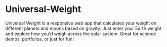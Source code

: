 # Universal-Weight
Universal Weight is a responsive web app that calculates your weight on different planets and moons based on gravity. Just enter your Earth weight and explore how you'd weigh across the solar system. Great for science demos, portfolios, or just for fun!
